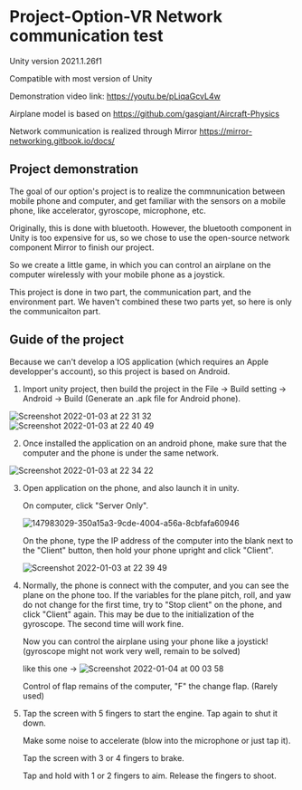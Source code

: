 # Project-Option-VR Network communication test
Unity version 2021.1.26f1

Compatible with most version of Unity

Demonstration video link: https://youtu.be/pLiqaGcvL4w 

Airplane model is based on https://github.com/gasgiant/Aircraft-Physics 

Network communication is realized through Mirror https://mirror-networking.gitbook.io/docs/

## Project demonstration

The goal of our option's project is to realize the commnunication between mobile phone and computer, and get familiar with the sensors on a mobile phone, like accelerator, gyroscope, microphone, etc. 

Originally, this is done with bluetooth. However, the bluetooth component in Unity is too expensive for us, so we chose to use the open-source network component Mirror to finish our project.

So we create a little game, in which you can control an airplane on the computer wirelessly with your mobile phone as a joystick.

This project is done in two part, the communication part, and the environment part. We haven't combined these two parts yet, so here is only the communicaiton part.

## Guide of the project
Because we can't develop a IOS application (which requires an Apple developper's account), so this project is based on Android.

1. Import unity project, then build the project in the File -> Build setting -> Android -> Build (Generate an .apk file for Android phone).

![Screenshot 2022-01-03 at 22 31 32](https://user-images.githubusercontent.com/82207694/147982554-32bae4f3-91ff-47fc-a289-8617eccb9cb8.png)![Screenshot 2022-01-03 at 22 40 49](https://user-images.githubusercontent.com/82207694/147983412-8c1ffff9-77ab-424b-b0b3-344e43661ec9.png)


2. Once installed the application on an android phone, make sure that the computer and the phone is under the same network.

![Screenshot 2022-01-03 at 22 34 22](https://user-images.githubusercontent.com/82207694/147982928-133c91ab-0852-46b1-8866-23ac55d575bf.png)

3. Open application on the phone, and also launch it in unity.

   On computer, click "Server Only".
   
   ![147983029-350a15a3-9cde-4004-a56a-8cbfafa60946](https://user-images.githubusercontent.com/82207694/147983570-54705b17-669e-4c02-9e50-700a070810da.png)


   On the phone, type the IP address of the computer into the blank next to the "Client" button, then hold your phone upright and click "Client".
   
   ![Screenshot 2022-01-03 at 22 39 49](https://user-images.githubusercontent.com/82207694/147983649-235c3406-9e2b-4835-828a-ef49e7a09aff.png)


4. Normally, the phone is connect with the computer, and you can see the plane on the phone too. If the variables for the plane pitch, roll, and yaw do not change for the first time, try to "Stop client" on the phone, and click "Client" again. This may be due to the initialization of the gyroscope. The second time will work fine.

   Now you can control the airplane using your phone like a joystick! (gyroscope might not work very well, remain to be solved)
   
   like this one ->  ![Screenshot 2022-01-04 at 00 03 58](https://user-images.githubusercontent.com/82207694/147989771-20292a85-1ca5-4498-a5fd-76692b88541b.png)
   
   Control of flap remains of the computer, "F" the change flap. (Rarely used)

5. Tap the screen with 5 fingers to start the engine. Tap again to shut it down.

   Make some noise to accelerate (blow into the microphone or just tap it).

   Tap the screen with 3 or 4 fingers to brake.

   Tap and hold with 1 or 2 fingers to aim.  Release the fingers to shoot.
